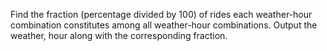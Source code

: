 Find the fraction (percentage divided by 100) of rides each weather-hour combination constitutes among all weather-hour combinations.
Output the weather, hour along with the corresponding fraction.